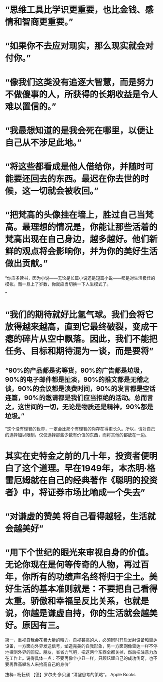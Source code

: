 # “思维工具比学识更重要，也比金钱、感情和智商更重要。”

# “如果你不去应对现实，那么现实就会对付你。”

# “像我们这类没有追逐大智慧，而是努力不做傻事的人，所获得的长期收益是令人难以置信的。”

# “我最想知道的是我会死在哪里，以便让自己从不涉足此地。”

# “将这些都看成是他人借给你，并随时可能要还回去的东西。最迟在你去世的时候，这一切就会被收回。”

# “把梵高的头像挂在墙上，胜过自己当梵高。最理想的情况是，你能让那些活着的梵高出现在自己身边，越多越好。他们新鲜的观点将会影响你，并为你的美好生活做出贡献。”

“你应多读书，因为小说——无论是长篇小说还是短篇小说——都是对生活极佳的模拟。而一旦上了岁数，你就应当切换一下人生模式了。

”
# “我们的期待就好比氢气球。我们会将它放得越来越高，直到它最终破裂，变成干瘪的碎片从空中飘落。因此，我们不能把任务、目标和期待混为一谈，而是要将”

## “90%的产品都是劣等货，90%的广告都是垃圾，90%的电子邮件都是扯淡，90%的推文都是无稽之谈，90%的会议都是浪费时间，90%的发言都是空话连篇，90%的邀请都是我们应当拒绝的活动。总而言之，这世间的一切，无论是物质还是精神，90%都是垃圾。”

“这个没有理智的世界，一定会比那个有理智的你存在得更长久。所以，请对自己的选择加以限制，仅仅选择那些少数有价值的东西，而将其他的都放在一边。

# 其实在史特金之前的几十年，投资者便明白了这个道理。早在1949年，本杰明·格雷厄姆就在自己的经典著作《聪明的投资者》中，将证券市场比喻成一个失去”

# “对谦虚的赞美 将自己看得越轻，生活就会越美好”

# “用下个世纪的眼光来审视自身的价值。无论你现在是何等传奇的人物，再过百年，你所有的功绩声名终将归于尘土。美好生活的基本准则就是：不要把自己看得太重。骄傲和幸福呈反比关系，也就是说，你越是谦虚自持，你的生活就会越美好。原因有三。

第一，重视自我会花费大量的精力。自视甚高的人，必须同时开启发射设备和雷达设备，一方面向外界发送信号，塑造完美的自我形象，另一方面则像雷达一样不停地探测外界的回应。朋友，省省力气吧，把这两个东西全都关掉，然后把注意力放在工作上。说得具体一点：不要再像个小丑一样，只顾炫耀自己的成功传奇，也不要再靠高攀名人来抬高自己的身价”

抜粋:: 杨耘硕 【德】罗尔夫·多贝里  “清醒思考的策略”。 Apple Books  
